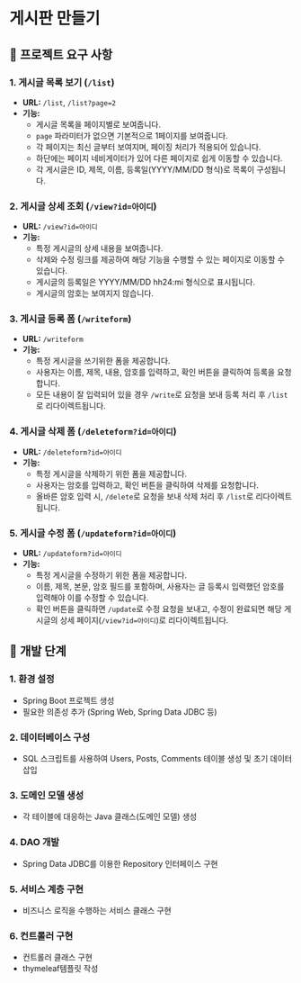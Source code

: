# 게시판 만들기
## 📌 프로젝트 요구 사항
### 1. 게시글 목록 보기 (`/list`)
- **URL:** `/list`, `/list?page=2`
- **기능:**
  - 게시글 목록을 페이지별로 보여줍니다.
  - `page` 파라미터가 없으면 기본적으로 1페이지를 보여줍니다.
  - 각 페이지는 최신 글부터 보여지며, 페이징 처리가 적용되어 있습니다.
  - 하단에는 페이지 네비게이터가 있어 다른 페이지로 쉽게 이동할 수 있습니다.
  - 각 게시글은 ID, 제목, 이름, 등록일(YYYY/MM/DD 형식)로 목록이 구성됩니다.

### 2. 게시글 상세 조회 (`/view?id=아이디`)
- **URL:** `/view?id=아이디`
- **기능:**
  - 특정 게시글의 상세 내용을 보여줍니다.
  - 삭제와 수정 링크를 제공하여 해당 기능을 수행할 수 있는 페이지로 이동할 수 있습니다.
  - 게시글의 등록일은 YYYY/MM/DD hh24:mi 형식으로 표시됩니다.
  - 게시글의 암호는 보여지지 않습니다.

### 3. 게시글 등록 폼 (`/writeform`)
- **URL:** `/writeform`
- **기능:**
  - 특정 게시글을 쓰기위한 폼을 제공합니다.
  - 사용자는 이름, 제목, 내용, 암호를 입력하고, 확인 버튼을 클릭하여 등록을 요청합니다.
  - 모든 내용이 잘 입력되어 있을 경우 `/write`로 요청을 보내 등록 처리 후 `/list`로 리다이렉트됩니다.

### 4. 게시글 삭제 폼 (`/deleteform?id=아이디`)
- **URL:** `/deleteform?id=아이디`
- **기능:**
  - 특정 게시글을 삭제하기 위한 폼을 제공합니다.
  - 사용자는 암호를 입력하고, 확인 버튼을 클릭하여 삭제를 요청합니다.
  - 올바른 암호 입력 시, `/delete`로 요청을 보내 삭제 처리 후 `/list`로 리다이렉트됩니다.

### 5. 게시글 수정 폼 (`/updateform?id=아이디`)
- **URL:** `/updateform?id=아이디`
- **기능:**
  - 특정 게시글을 수정하기 위한 폼을 제공합니다.
  - 이름, 제목, 본문, 암호 필드를 포함하며, 사용자는 글 등록시 입력했던 암호를 입력해야 이를 수정할 수 있습니다.
  - 확인 버튼을 클릭하면 `/update`로 수정 요청을 보내고, 수정이 완료되면 해당 게시글의 상세 페이지(`/view?id=아이디`)로 리다이렉트됩니다.



## 📌 개발 단계
### 1. **환경 설정**
- Spring Boot 프로젝트 생성
- 필요한 의존성 추가 (Spring Web, Spring Data JDBC 등)
     
### 2. **데이터베이스 구성**
- SQL 스크립트를 사용하여 Users, Posts, Comments 테이블 생성 및 초기 데이터 삽입

### 3. **도메인 모델 생성**
- 각 테이블에 대응하는 Java 클래스(도메인 모델) 생성

### 4. **DAO 개발**
- Spring Data JDBC를 이용한 Repository 인터페이스 구현

### 5. **서비스 계층 구현**
- 비즈니스 로직을 수행하는 서비스 클래스 구현

### 6. **컨트롤러 구현**
- 컨트롤러 클래스 구현
- thymeleaf템플릿 작성

